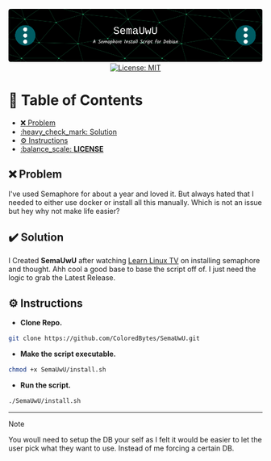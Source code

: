 <p align="center">
  <img src="./assets/images/github-header-image.png" alt="Header">
  <a href="https://github.com/ColoredBytes/Sempahore/blob/96113c308c5c5c57bb28591d058b2e90b2c65d33/LICENSE">
    <img src="https://img.shields.io/badge/License-MIT-yellow.svg" alt="License: MIT">
  </a>
</p>


# :link: Table of Contents

- [:x: Problem](#x-problem)
- [:heavy\_check\_mark: Solution](#heavy_check_mark-solution)
- [:gear: Instructions](#gear-instructions)
- [:balance\_scale: **LICENSE**](#balance_scale-license)


## :x: Problem

I've used Semaphore for about a year and loved it. But always hated that I needed to either use docker or install all this manually. Which is not an issue but hey why not make life easier? 

## :heavy_check_mark: Solution

I Created **SemaUwU**  after watching [Learn Linux TV](https://www.learnlinux.tv/complete-ansible-semaphore-tutorial-from-installation-to-automation/#more-4065) on installing semaphore and thought. Ahh cool a good base to base the script off of. I just need the logic to grab the Latest Release. 

## :gear: Instructions

- **Clone Repo.**

```bash
git clone https://github.com/ColoredBytes/SemaUwU.git
```
- **Make the script executable.**

```bash
chmod +x SemaUwU/install.sh
```
- **Run the script.**
 
 ```bash
 ./SemaUwU/install.sh
```
---
> [!NOTE]
> You woull need to setup the DB your self as I felt it would be easier to let the user pick what they want to use. Instead of me forcing a certain DB.



